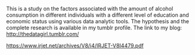 This is a study on the factors associated with the amount of alcohol consumption in different individuals with a different level of education and economic status using various data analytic tools. The hypothesis and the complete research is available in my tumblr profile. The link to my blog:
http://thedatagirl.tumblr.com/

https://www.irjet.net/archives/V8/i4/IRJET-V8I4479.pdf
